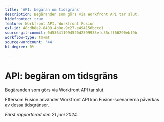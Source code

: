```yaml
---
title: 'API: begäran om tidsgräns'
description: Begäranden som görs via Workfront API tar slut.
hidefromtoc: true
feature: Workfront API, Workfront Fusion
exl-id: 48cdb8e2-8409-4b0e-9c27-e494156bccc1
source-git-commit: 0d536411994520d2399935efc35cff66290ebf9b
workflow-type: tm+mt
source-wordcount: '44'
ht-degree: 0%

---
```


# API: begäran om tidsgräns

<!--
>[!NOTE]
>
>This article was fixed on October 9, 2024.
-->

Begäranden som görs via Workfront API tar slut.

Eftersom Fusion använder Workfront API kan Fusion-scenarierna påverkas av dessa tidsgränser.

_Först rapporterad den 21 juni 2024._
